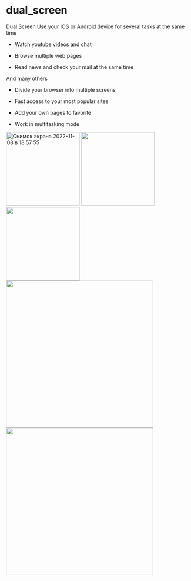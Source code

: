 # dual_screen


Dual Screen 
Use your IOS or Android device for several tasks at the same time

- Watch youtube videos and chat

- Browse multiple web pages

- Read news and check your mail at the same time

And many others


- Divide your browser into multiple screens

- Fast access to your most popular sites

- Add your own pages to favorite

- Work in multitasking mode

<img width="200" alt="Снимок экрана 2022-11-08 в 18 57 55" src="https://user-images.githubusercontent.com/111867806/200573328-7f0cb241-32a2-47c3-b575-89df0bf8061c.png"> 
<img src="https://user-images.githubusercontent.com/111867806/200572579-1abd3529-5271-40b8-8243-c98a5cb66145.gif" width="200"> 
<img src="https://user-images.githubusercontent.com/111867806/200572611-1fca1fb7-dffb-4343-9a97-fd74ab3c8c05.gif" width="200"> 

<img src="https://user-images.githubusercontent.com/111867806/200572627-03ce5428-d9fa-4790-be82-a3e5378249f5.gif" width="400"> 
<img src="https://user-images.githubusercontent.com/111867806/200572650-7fc7e387-6923-40a2-9763-8a8bf5712d83.gif" width="400"> 











